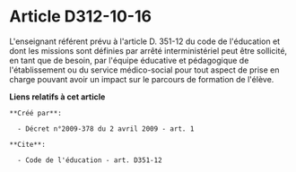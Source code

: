 # Article D312-10-16

L'enseignant référent prévu à l'article D. 351-12 du code de l'éducation et dont les missions sont définies par arrêté
interministériel peut être sollicité, en tant que de besoin, par l'équipe éducative et pédagogique de l'établissement ou du
service médico-social pour tout aspect de prise en charge pouvant avoir un impact sur le parcours de formation de l'élève.

**Liens relatifs à cet article**

	**Créé par**:

	  - Décret n°2009-378 du 2 avril 2009 - art. 1

	**Cite**:

	  - Code de l'éducation - art. D351-12
